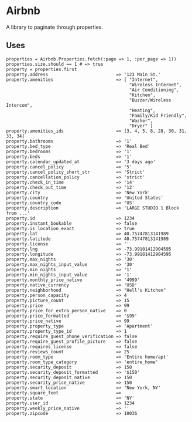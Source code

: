 Airbnb
===

A library to paginate through properties.

Uses
---

    properties = Airbnb.Properties.fetch(:page => 1, :per_page => 1))
    properties.size.should == 1 # => true
    property = properties.first
    property.address                          => '123 Main St.'
    property.amenities                        => [ "Internet",
                                                   "Wireless Internet",
                                                   "Air Conditioning",
                                                   "Kitchen",
                                                   "Buzzer/Wireless Intercom",
                                                   "Heating",
                                                   "Family/Kid Friendly",
                                                   "Washer",
                                                   "Dryer" ]
    property.amenities_ids                    => [3, 4, 5, 8, 28, 30, 31, 33, 34]
    property.bathrooms                        => '1'
    property.bed_type                         => 'Real Bed'
    property.bedrooms                         => '1'
    property.beds                             => '1'
    property.calendar_updated_at              => '3 days ago'
    property.cancel_policy                    => '5'
    property.cancel_policy_short_str          => 'Strict'
    property.cancellation_policy              => 'strict'
    property.check_in_time                    => '14'
    property.check_out_time                   => '12'
    property.city                             => 'New York'
    property.country                          => 'United States'
    property.country_code                     => 'US'
    property.description                      => 'LARGE STUDIO 1 Block from ...'
    property.id                               => 1234
    property.instant_bookable                 => false
    property.is_location_exact                => true
    property.lat                              => 40.75747813141989
    property.latitude                         => 40.75747813141989
    property.license                          => ''
    property.lng                              => -73.99101412904595
    property.longitude                        => -73.99101412904595
    property.max_nights                       => '30'
    property.max_nights_input_value           => '30'
    property.min_nights                       => '1'
    property.min_nights_input_value           => '1'
    property.monthly_price_native             => '4999'
    property.native_currency                  => 'USD'
    property.neighborhood                     => "Hell's Kitchen"
    property.person_capacity                  => 4
    property.picture_count                    => 15
    property.price                            => 99
    property.price_for_extra_person_native    => 0
    property.price_formatted                  => '$99'
    property.price_native                     => 99
    property.property_type                    => 'Apartment'
    property.property_type_id                 => 1
    property.require_guest_phone_verification => false
    property.require_guest_profile_picture    => false
    property.requires_license                 => false
    property.reviews_count                    => 25
    property.room_type                        => 'Entire home/apt'
    property.room_type_category               => 'entire_home'
    property.security_deposit                 => 150
    property.security_deposit_formatted       => '$150'
    property.security_deposit_native          => 150
    property.security_price_native            => 150
    property.smart_location                   => 'New York, NY'
    property.square_feet                      =>
    property.state                            => 'NY'
    property.user_id                          => 1234
    property.weekly_price_native              => ''
    property.zipcode                          => 10036